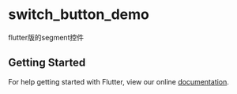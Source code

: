 # switch_button_demo

flutter版的segment控件

## Getting Started

For help getting started with Flutter, view our online
[documentation](https://flutter.io/).
